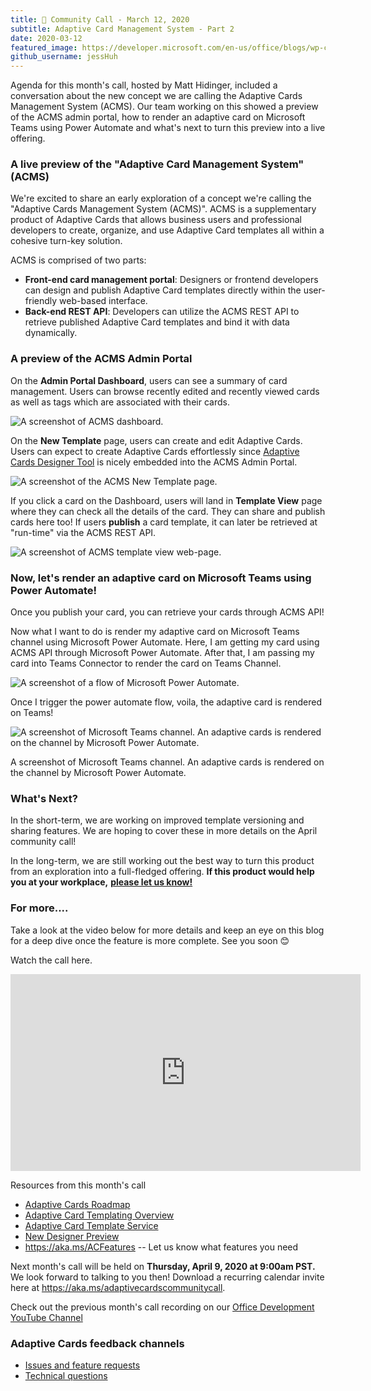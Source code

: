 ```yaml
---
title: 📣 Community Call - March 12, 2020
subtitle: Adaptive Card Management System - Part 2
date: 2020-03-12
featured_image: https://developer.microsoft.com/en-us/office/blogs/wp-content/uploads/2020/03/New-Template-960x540.png
github_username: jessHuh
---
```


Agenda for this month's call, hosted by Matt Hidinger, included a conversation about the new concept we are calling the Adaptive Cards Management System (ACMS). Our team working on this showed a preview of the ACMS admin portal, how to render an adaptive card on Microsoft Teams using Power Automate and what's next to turn this preview into a live offering.

### A live preview of the "Adaptive Card Management System" (ACMS)

We're excited to share an early exploration of a concept we're calling the "Adaptive Cards Management System (ACMS)". ACMS is a supplementary product of Adaptive Cards that allows business users and professional developers to create, organize, and use Adaptive Card templates all within a cohesive turn-key solution.

ACMS is comprised of two parts:

-   **Front-end card management portal**: Designers or frontend developers can design and publish Adaptive Card templates directly within the user-friendly web-based interface.
-   **Back-end REST API**: Developers can utilize the ACMS REST API to retrieve published Adaptive Card templates and bind it with data dynamically.

### A preview of the ACMS Admin Portal

On the **Admin Portal Dashboard**, users can see a summary of card management. Users can browse recently edited and recently viewed cards as well as tags which are associated with their cards.

![A screenshot of ACMS dashboard.](https://developer.microsoft.com/en-us/office/blogs/wp-content/uploads/2020/03/New-Template-1024x577.png)

On the **New Template** page, users can create and edit Adaptive Cards. Users can expect to create Adaptive Cards effortlessly since [Adaptive Cards Designer Tool](https://adaptivecards.io/designer/) is nicely embedded into the ACMS Admin Portal.

![A screenshot of the ACMS New Template page.](https://developer.microsoft.com/en-us/office/blogs/wp-content/uploads/2020/03/A-screenshot-1024x522.pn)

If you click a card on the Dashboard, users will land in **Template View** page where they can check all the details of the card. They can share and publish cards here too! If users **publish** a card template, it can later be retrieved at "run-time" via the ACMS REST API.

![A screenshot of ACMS template view web-page.](https://developer.microsoft.com/en-us/office/blogs/wp-content/uploads/2020/03/ACMS-template-1024x578.png)

### Now, let's render an adaptive card on Microsoft Teams using Power Automate!

Once you publish your card, you can retrieve your cards through ACMS API!

Now what I want to do is render my adaptive card on Microsoft Teams channel using Microsoft Power Automate. Here, I am getting my card using ACMS API through Microsoft Power Automate. After that, I am passing my card into Teams Connector to render the card on Teams Channel.

![A screenshot of a flow of Microsoft Power Automate.](https://developer.microsoft.com/en-us/office/blogs/wp-content/uploads/2020/03/Microsoft-Power-1024x507.png)

Once I trigger the power automate flow, voila, the adaptive card is rendered on Teams!

![A screenshot of Microsoft Teams channel. An adaptive cards is rendered on the channel by Microsoft Power Automate. ](https://developer.microsoft.com/en-us/office/blogs/wp-content/uploads/2020/03/Microsoft-Teams-3-1024x567.png)

A screenshot of Microsoft Teams channel. An adaptive cards is rendered on the channel by Microsoft Power Automate.

### What's Next?

In the short-term, we are working on improved template versioning and sharing features. We are hoping to cover these in more details on the April community call!

In the long-term, we are still working out the best way to turn this product from an exploration into a full-fledged offering. **If this product would help you at your workplace,** [**please let us know!**](https://portal.productboard.com/adaptivecards/1-adaptive-cards-features/c/55-card-author-services)

### For more....

Take a look at the video below for more details and keep an eye on this blog for a deep dive once the feature is more complete. See you soon 😊

Watch the call here.

<iframe width="560" height="315" title="Adaptive Cards Community Call-March 2020" src="https://www.youtube.com/embed/l4PGXwzvVac" frameborder="0" allow="accelerometer; autoplay; encrypted-media; gyroscope; picture-in-picture" allowfullscreen="allowfullscreen"></iframe>

Resources from this month's call

-   [Adaptive Cards Roadmap](https://aka.ms/ACRoadmap)
-   [Adaptive Card Templating Overview](https://docs.microsoft.com/en-us/adaptive-cards/templating/)
-   [Adaptive Card Template Service](https://docs.microsoft.com/en-us/adaptive-cards/templating/service)
-   [New Designer Preview](https://adaptivecardsci.z5.web.core.windows.net/pr/3508/designer/?preview=1)
-   <https://aka.ms/ACFeatures> -- Let us know what features you need

Next month's call will be held on **Thursday, April 9, 2020 at 9:00am PST.** We look forward to talking to you then! Download a recurring calendar invite here at <https://aka.ms/adaptivecardscommunitycall>.

Check out the previous month's call recording on our [Office Development YouTube Channel](https://na01.safelinks.protection.outlook.com/?url=https%3A%2F%2Fwww.youtube.com%2Fchannel%2FUCV_6HOhwxYLXAGd-JOqKPoQ&data=04%7C01%7Cv-chargr%40microsoft.com%7Cbaeead6e3a844690785d08d56d9e6864%7Cee3303d7fb734b0c8589bcd847f1c277%7C1%7C0%7C636535449508737676%7CUnknown%7CTWFpbGZsb3d8eyJWIjoiMC4wLjAwMDAiLCJQIjoiV2luMzIiLCJBTiI6Ik1haWwifQ%3D%3D%7C-2&sdata=emAMNFO82YoWjc2hnXShDlBPRR3jOPxAAfJLTKozgYk%3D&reserved=0)

### Adaptive Cards feedback channels

-   [Issues and feature requests](https://github.com/Microsoft/AdaptiveCards/issues)
-   [Technical questions](https://stackoverflow.com/questions/tagged/adaptive-cards)
